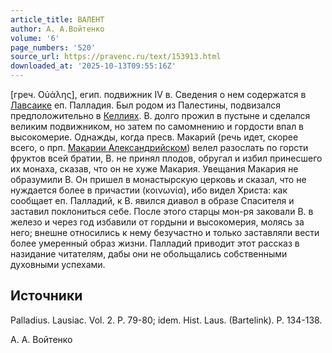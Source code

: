 ```yaml
---
article_title: ВАЛЕНТ
author: А. А.Войтенко
volume: '6'
page_numbers: '520'
source_url: https://pravenc.ru/text/153913.html
downloaded_at: '2025-10-13T09:55:16Z'
---
```


[греч. Οὐάλης],
егип. подвижник IV в. Сведения о нем содержатся в [Лавсаике](https://pravenc.ru/text/Лавсаике.html) еп. Палладия. Был родом из Палестины, подвизался предположительно в [Келлиях](https://pravenc.ru/text/Келлиях.html). В. долго прожил в пустыне и сделался великим подвижником, но затем по самомнению и гордости впал в высокомерие. Однажды, когда пресв. Макарий (речь идет, скорее всего, о прп. [Макарии Александрийском](<https://pravenc.ru/text/Макарии Александрийском.html>)) велел разослать по горсти фруктов всей братии, В. не принял плодов, обругал и избил принесшего их монаха, сказав, что он не хуже Макария. Увещания Макария не образумили В. Он пришел в монастырскую церковь и сказал, что не нуждается более в причастии (κοινωνία), ибо видел Христа: как сообщает еп. Палладий, к В. явился диавол в образе Спасителя и заставил поклониться себе. После этого старцы мон-ря заковали В. в железо и через год избавили от гордыни и высокомерия, молясь за него; внешне относились к нему безучастно и только заставляли вести более умеренный образ жизни. Палладий приводит этот рассказ в назидание читателям, дабы они не обольщались собственными духовными успехами.

## Источники

Palladius. Lausiac. Vol. 2. P. 79-80; idem. Hist. Laus. (Bartelink). P. 134-138.

А. А.  Войтенко

